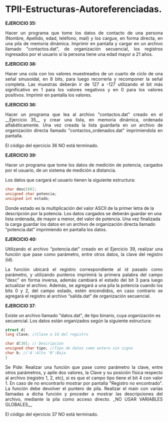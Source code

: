 # TPII-Estructuras-Autoreferenciadas.

__EJERCICIO 35:__

<p align ="justify">
Hacer un programa que tome los datos de contacto de una persona (Nombre, Apellido, edad, teléfono, mail) y los cargue, en forma directa, en una pila de memoria dinámica. Imprimir en pantalla y cargar en un archivo llamado "contactos.dat", de organización secuencial, los registros ingresados por el usuario si la persona tiene una edad mayor a 21 años.
</p>

__EJERCICIO 38:__

<p align ="justify">
Hacer una cola con los valores muestreados de un cuarto de ciclo de una señal sinusoidal, en 8 bits, para luego recorrerla y recomponer la señal completa. Las muestras deberán ir de 127 a -127 utilizando el bit más significativo en 1 para los valores negativos y en 0 para los valores positivos. Imprimir en pantalla los valores.
</p>

__EJERCICIO 36:__

<p align ="justify">
Hacer un programa que lea al archivo "contactos.dat" creado en el __Ejercicio 35__ y crear una lista, en memoria dinámica, ordenada alfabéticamente. Una vez creada la lista guardarla en un archivo de organización directa llamado "contactos_ordenados.dat" imprimiendola en pantalla.
  </p>

El código del ejercicio 36 NO está terminado.

__EJERCICIO 39:__

<p align ="justify">
Hacer un programa que tome los datos de medición de potencia, cargados por el usuario, de un sistema de medición a distancia.

Los datos que cargará el usuario tienen la siguiente estructura:

```c
char desc[60];
unsigned char potencia;
unsigned int estado;

```
Donde estado es la multiplicación del valor ASCII de la primer letra de la descripción por la potencia. Los datos cargados se deberán guardar en una lista ordenada, de mayor a menor, del valor de potencia. Una vez finalizada la carga guardar los datos en un archivo de organización directa llamado "potencia.dat" imprimiendo en pantalla los datos.
</p>

__EJERCICIO 40:__

<p align ="justify">
Utilizando el archivo “potencia.dat” creado en el Ejercicio 39, realizar una función que pase como parámetro, entre otros datos, la clave del registro (id).</p>
<p align ="justify">
La función ubicará el registro correspondiente al id pasado como parámetro, y utilizando punteros imprimirá la primera palabra del campo "desc" en forma inversa, además cambiará el estado del bit 3 para luego actualizar el archivo. Además, se agregará a una pila la potencia cuando los bits 0 y 2, del campo estado, estén encendidos, en caso contrario se agregará el registro al archivo “salida.dat” de organización secuencial.
</p>

__EJERCICIO 37__:

   Existe un archivo llamado "datos.dat", de tipo binario, cuya organización es secuencial. Los datos están organizados según la siguiente estructura:   

   ```c
   struct d{                                                                                            
   long clave; //Clave o Id del registro

   char d[30]; // Descripcion                                                                                          
   unsigned char tipo; //Tipo de datos como entero sin signo                                                                                                                                            
   char b; //'A':Alta 'B':Baja                                                                                                                                                                          
   }
   ```
<p align ="justify">
   Se Pide:
   Realizar una función que pase como parámetro la clave, entre otros parámetros, y apile dos valores, la Clave y su posición física respecto
   al archivo (registro 1, 2, etc), si es que el campo tipo tiene el bit 4 con valor 1. En caso de no encontrarlo mostrar por pantalla "Registro no encontrado".
   La función debe devolver el puntero de pila.
   Realizar el main con varias llamadas a dicha función y proceder a mostrar las descripciones del archivo, mediante la pila como acceso directo. _NO USAR VARIABLES GLOBALES__
</p>

El código del ejercicio 37 NO está terminado.
